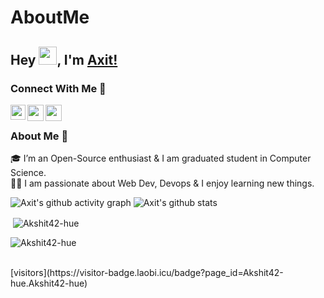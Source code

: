 # AboutMe

## Hey <img src="https://github.com/TheDudeThatCode/TheDudeThatCode/blob/master/Assets/Hi.gif" width="29px">, I'm [Axit!](https://github.com/Akshit42-hue) 


### Connect With Me 🚀
<a href="https://www.linkedin.com/in/akshit-patel-7a33a11a4/">
  <img align="left" width="24px" src="https://cdn.jsdelivr.net/npm/simple-icons@v3/icons/linkedin.svg"  />
</a>
<a href="https://twitter.com/patelakshit2000">
  <img align="left" width="26px" src="https://cdn.jsdelivr.net/npm/simple-icons@v3/icons/twitter.svg" />
</a>
<a href="mailto:patelakshit2025@gmail.com">
  <img align="left" width="26px" src="https://cdn.jsdelivr.net/npm/simple-icons@v3/icons/gmail.svg" />
</a>

<br />

### About Me 🚀
🎓 I’m an Open-Source enthusiast &  I am graduated student in Computer Science. </br>
👨‍💻  I am passionate about  Web Dev, Devops & I enjoy learning new things. </br>



![Axit's github activity graph](https://activity-graph.herokuapp.com/graph?username=Akshit42-hue&theme=redical)
![Axit's github stats](https://github-readme-stats.vercel.app/api?username=Akshit42-hue&show_icons=true&hide_border=true)
<br />
<p>&nbsp;<img align="center" src="https://github-readme-stats.vercel.app/api?username=Akshit42-hue&show_icons=true&locale=en" alt="Akshit42-hue" /></p>

<p><img align="center" src="https://github-readme-streak-stats.herokuapp.com/?user=Akshit42-hue" alt="Akshit42-hue" /></p>
<br />
[visitors](https://visitor-badge.laobi.icu/badge?page_id=Akshit42-hue.Akshit42-hue)
